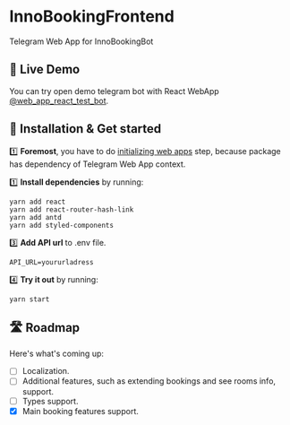 # InnoBookingFrontend

Telegram Web App for InnoBookingBot


## 🔴 Live Demo

You can try open demo telegram bot with React WebApp [@web_app_react_test_bot](https://t.me/web_app_react_test_bot).

## 🔧 Installation & Get started

1️⃣ **Foremost**, you have to do [initializing web apps](https://core.telegram.org/bots/webapps#initializing-web-apps) step, because package has dependency of Telegram Web App context.

1️⃣ **Install dependencies** by running: 
```
yarn add react
yarn add react-router-hash-link
yarn add antd
yarn add styled-components
```

3️⃣ **Add API url** to .env file.
```
API_URL=yoururladress
```

4️⃣ **Try it out** by running:
```
yarn start
```

## 🛣 Roadmap

Here's what's coming up:

- [ ] Localization.
- [ ] Additional features, such as extending bookings and see rooms info, support.
- [ ] Types support.
- [x] Main booking features support.